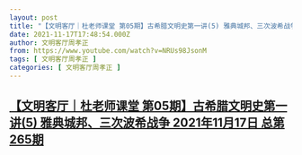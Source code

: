 ```yaml
---
layout: post
title: "【文明客厅｜杜老师课堂 第05期】古希腊文明史第一讲(5) 雅典城邦、三次波希战争 2021年11月17日 总第265期"
date: 2021-11-17T17:48:54.000Z
author: 文明客厅周孝正
from: https://www.youtube.com/watch?v=NRUs98JsonM
tags: [ 文明客厅周孝正 ]
categories: [ 文明客厅周孝正 ]
---
```

<!--1637171334000-->
[【文明客厅｜杜老师课堂 第05期】古希腊文明史第一讲(5) 雅典城邦、三次波希战争 2021年11月17日 总第265期](https://www.youtube.com/watch?v=NRUs98JsonM)
------

<div>

</div>
